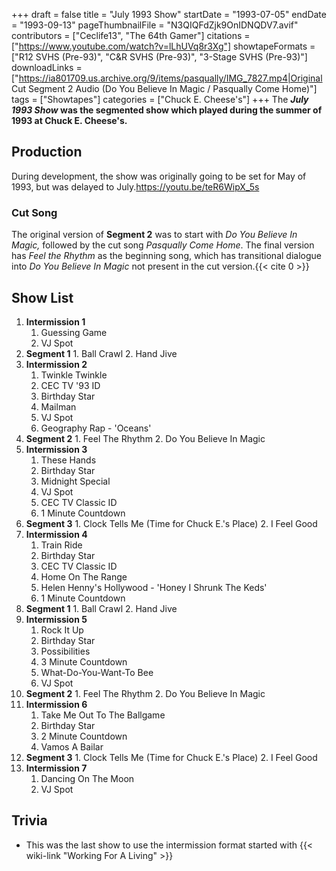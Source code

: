 +++
draft = false
title = "July 1993 Show"
startDate = "1993-07-05"
endDate = "1993-09-13"
pageThumbnailFile = "N3QIQFdZjk9OnIDNQDV7.avif"
contributors = ["Ceclife13", "The 64th Gamer"]
citations = ["https://www.youtube.com/watch?v=lLhUVq8r3Xg"]
showtapeFormats = ["R12 SVHS (Pre-93)", "C&R SVHS (Pre-93)", "3-Stage SVHS (Pre-93)"]
downloadLinks = ["https://ia801709.us.archive.org/9/items/pasqually/IMG_7827.mp4|Original Cut Segment 2 Audio (Do You Believe In Magic / Pasqually Come Home)"]
tags = ["Showtapes"]
categories = ["Chuck E. Cheese's"]
+++
The ***July 1993 Show* was the segmented show which played during the summer of 1993 at Chuck E. Cheese's.**

## Production

During development, the show was originally going to be set for May of 1993, but was delayed to July.https://youtu.be/teR6WipX_5s

### Cut Song

The original version of **Segment 2** was to start with *Do You Believe In Magic,* followed by the cut song *Pasqually Come Home*. The final version has *Feel the Rhythm* as the beginning song, which has transitional dialogue into *Do You Believe In Magic* not present in the cut version.{{< cite 0 >}}

## Show List

1.  **Intermission 1**
    1.  Guessing Game
    2.  VJ Spot
2.   **Segment 1**
    1.  Ball Crawl
    2.  Hand Jive
3.  **Intermission 2**
    1.  Twinkle Twinkle
    2.  CEC TV '93 ID
    3.  Birthday Star
    4.  Mailman
    5.  VJ Spot
    6.  Geography Rap - 'Oceans'
4.   **Segment 2**
    1.  Feel The Rhythm
    2.  Do You Believe In Magic
5.  **Intermission 3**
    1.  These Hands
    2.  Birthday Star
    3.  Midnight Special
    4.  VJ Spot
    5.  CEC TV Classic ID
    6.  1 Minute Countdown
6.   **Segment 3**
    1.  Clock Tells Me (Time for Chuck E.'s Place)
    2.  I Feel Good
7.  **Intermission 4**
    1.  Train Ride
    2.  Birthday Star
    3.  CEC TV Classic ID
    4.  Home On The Range
    5.  Helen Henny's Hollywood - 'Honey I Shrunk The Keds'
    6.  1 Minute Countdown
8.   **Segment 1**
    1.  Ball Crawl
    2.  Hand Jive
9.  **Intermission 5**
    1.  Rock It Up
    2.  Birthday Star
    3.  Possibilities
    4.  3 Minute Countdown
    5.  What-Do-You-Want-To Bee
    6.  VJ Spot
10.  **Segment 2**
    1.  Feel The Rhythm
    2.  Do You Believe In Magic
11. **Intermission 6**
    1.  Take Me Out To The Ballgame
    2.  Birthday Star
    3.  2 Minute Countdown
    4.  Vamos A Bailar
12.  **Segment 3**
    1.  Clock Tells Me (Time for Chuck E.'s Place)
    2.  I Feel Good
13. **Intermission 7**
    1.  Dancing On The Moon
    2.  VJ Spot

## Trivia

- This was the last show to use the intermission format started with {{< wiki-link "Working For A Living" >}}
